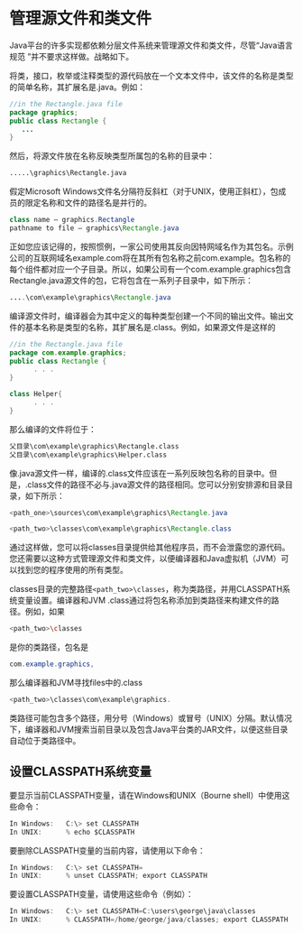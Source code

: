 # 管理源文件和类文件

Java平台的许多实现都依赖分层文件系统来管理源文件和类文件，尽管“Java语言规范 ”并不要求这样做。战略如下。

将类，接口，枚举或注释类型的源代码放在一个文本文件中，该文件的名称是类型的简单名称，其扩展名是.java。例如：

```java
//in the Rectangle.java file 
package graphics;
public class Rectangle {
   ... 
}
```

然后，将源文件放在名称反映类型所属包的名称的目录中：

```bash
.....\graphics\Rectangle.java
```

假定Microsoft Windows文件名分隔符反斜杠（对于UNIX，使用正斜杠），包成员的限定名称和文件的路径名是并行的。

```java
class name – graphics.Rectangle
pathname to file – graphics\Rectangle.java
```

正如您应该记得的，按照惯例，一家公司使用其反向因特网域名作为其包名。示例公司的互联网域名example.com将在其所有包名称之前com.example。包名称的每个组件都对应一个子目录。所以，如果公司有一个com.example.graphics包含Rectangle.java源文件的包，它将包含在一系列子目录中，如下所示：

```java
....\com\example\graphics\Rectangle.java
```

编译源文件时，编译器会为其中定义的每种类型创建一个不同的输出文件。输出文件的基本名称是类型的名称，其扩展名是.class。例如，如果源文件是这样的

```java
//in the Rectangle.java file
package com.example.graphics;
public class Rectangle {
      . . . 
}

class Helper{
      . . . 
}
```

那么编译的文件将位于：

```bash
父目录\com\example\graphics\Rectangle.class
父目录\com\example\graphics\Helper.class
```

像.java源文件一样，编译的.class文件应该在一系列反映包名称的目录中。但是，.class文件的路径不必与.java源文件的路径相同。您可以分别安排源和目录目录，如下所示：

```java
<path_one>\sources\com\example\graphics\Rectangle.java

<path_two>\classes\com\example\graphics\Rectangle.class
```

通过这样做，您可以将classes目录提供给其他程序员，而不会泄露您的源代码。您还需要以这种方式管理源文件和类文件，以便编译器和Java虚拟机（JVM）可以找到您的程序使用的所有类型。

classes目录的完整路径`<path_two>\classes`，称为类路径，并用CLASSPATH系统变量设置。编译器和JVM .class通过将包名称添加到类路径来构建文件的路径。例如，如果

```bash
<path_two>\classes
```

是你的类路径，包名是

```java
com.example.graphics,
```

那么编译器和JVM寻找files中的.class

```java
<path_two>\classes\com\example\graphics.
```

类路径可能包含多个路径，用分号（Windows）或冒号（UNIX）分隔。默认情况下，编译器和JVM搜索当前目录以及包含Java平台类的JAR文件，以便这些目录自动位于类路径中。

## 设置CLASSPATH系统变量

要显示当前CLASSPATH变量，请在Windows和UNIX（Bourne shell）中使用这些命令：

```java
In Windows:   C:\> set CLASSPATH
In UNIX:      % echo $CLASSPATH
```

要删除CLASSPATH变量的当前内容，请使用以下命令：

```java
In Windows:   C:\> set CLASSPATH=
In UNIX:      % unset CLASSPATH; export CLASSPATH 
```

要设置CLASSPATH变量，请使用这些命令（例如）：

```java
In Windows:   C:\> set CLASSPATH=C:\users\george\java\classes
In UNIX:      % CLASSPATH=/home/george/java/classes; export CLASSPATH
```